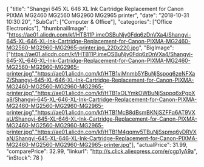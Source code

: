 {
	"title": "Shangyi 645 XL 646 XL Ink Cartridge Replacement for Canon PIXMA MG2460 MG2560 MG2960 MG2965 printer",
	"date": "2018-10-31 10:30:20",
	"SubCat": ["Computer & Office"],
	"categories": ["Office Electronics"],
	"thumbnailImage": "https://ae01.alicdn.com/kf/HTB11P.imeOSBuNjy0Fdq6zDnVXa4/Shangyi-645-XL-646-XL-Ink-Cartridge-Replacement-for-Canon-PIXMA-MG2460-MG2560-MG2960-MG2965-printer.jpg_220x220.jpg",
	"BigImage": ["https://ae01.alicdn.com/kf/HTB11P.imeOSBuNjy0Fdq6zDnVXa4/Shangyi-645-XL-646-XL-Ink-Cartridge-Replacement-for-Canon-PIXMA-MG2460-MG2560-MG2960-MG2965-printer.jpg","https://ae01.alicdn.com/kf/HTB1viMnmb5YBuNjSspoq6zeNFXaZ/Shangyi-645-XL-646-XL-Ink-Cartridge-Replacement-for-Canon-PIXMA-MG2460-MG2560-MG2960-MG2965-printer.jpg","https://ae01.alicdn.com/kf/HTB1xOLYmkOWBuNjSsppq6xPgpXa8/Shangyi-645-XL-646-XL-Ink-Cartridge-Replacement-for-Canon-PIXMA-MG2460-MG2560-MG2960-MG2965-printer.jpg","https://ae01.alicdn.com/kf/HTB1McB8dBsmBKNjSZFFq6AT9VXaU/Shangyi-645-XL-646-XL-Ink-Cartridge-Replacement-for-Canon-PIXMA-MG2460-MG2560-MG2960-MG2965-printer.jpg","https://ae01.alicdn.com/kf/HTB1M4gqmv5TBuNjSspmq6yDRVXaN/Shangyi-645-XL-646-XL-Ink-Cartridge-Replacement-for-Canon-PIXMA-MG2460-MG2560-MG2960-MG2965-printer.jpg"],
	"actualPrice": 31.99,
	"comparePrice": 32.99,
	"linkurl": "http://s.click.aliexpress.com/e/cgp1yA9a",
	"inStock": 78
}
